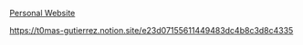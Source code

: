 [Personal Website](https://t0mas-gutierrez.notion.site/e23d07155611449483dc4b8c3d8c4335)

https://t0mas-gutierrez.notion.site/e23d07155611449483dc4b8c3d8c4335
